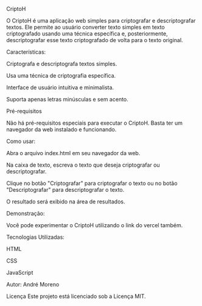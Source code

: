 CriptoH

O CriptoH é uma aplicação web simples para criptografar e descriptografar textos. Ele permite ao usuário converter texto simples em texto criptografado usando uma técnica específica e, posteriormente, descriptografar esse texto criptografado de volta para o texto original.


Características:

Criptografa e descriptografa textos simples.

Usa uma técnica de criptografia específica.

Interface de usuário intuitiva e minimalista.

Suporta apenas letras minúsculas e sem acento.


Pré-requisitos

Não há pré-requisitos especiais para executar o CriptoH. Basta ter um navegador da web instalado e funcionando.


Como usar:

Abra o arquivo index.html em seu navegador da web.

Na caixa de texto, escreva o texto que deseja criptografar ou descriptografar.

Clique no botão "Criptografar" para criptografar o texto ou no botão "Descriptografar" para descriptografar o texto.

O resultado será exibido na área de resultados.


Demonstração:

Você pode experimentar o CriptoH utilizando o link do vercel também.

Tecnologias Utilizadas:

HTML

CSS

JavaScript


Autor:
André Moreno


Licença
Este projeto está licenciado sob a Licença MIT.
